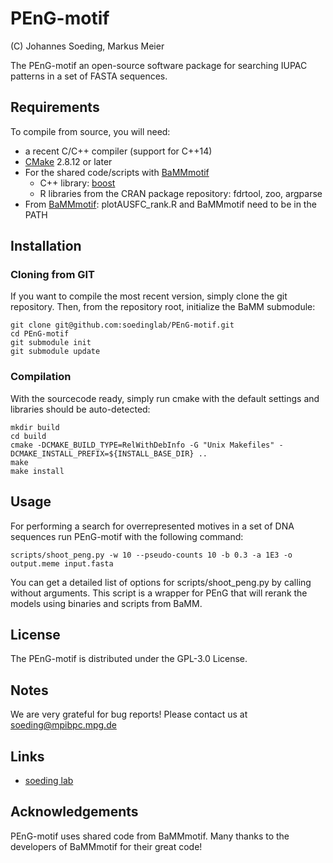 # PEnG-motif

 (C) Johannes Soeding, Markus Meier
 
The PEnG-motif an open-source software package for searching IUPAC patterns in a set of FASTA sequences.


## Requirements

To compile from source, you will need:
 * a recent C/C++ compiler (support for C++14)
 * [CMake](http://cmake.org/) 2.8.12 or later
 * For the shared code/scripts with [BaMMmotif](https://github.com/soedinglab/bamm-private)
 	* C++ library: [boost](http://www.boost.org/)
 	* R libraries from the CRAN package repository: fdrtool, zoo, argparse
 * From [BaMMmotif](https://github.com/soedinglab/bamm-private): plotAUSFC_rank.R and BaMMmotif need to be in the PATH


## Installation

### Cloning from GIT
If you want to compile the most recent version, simply clone the git repository. Then, from the repository root, initialize the BaMM submodule:

	git clone git@github.com:soedinglab/PEnG-motif.git
	cd PEnG-motif
	git submodule init
	git submodule update


### Compilation
With the sourcecode ready, simply run cmake with the default settings and libraries should be auto-detected:

	mkdir build
	cd build
	cmake -DCMAKE_BUILD_TYPE=RelWithDebInfo -G "Unix Makefiles" -DCMAKE_INSTALL_PREFIX=${INSTALL_BASE_DIR} ..
	make
	make install


## Usage
For performing a search for overrepresented motives in a set of DNA sequences run PEnG-motif with the following command:

	scripts/shoot_peng.py -w 10 --pseudo-counts 10 -b 0.3 -a 1E3 -o output.meme input.fasta

You can get a detailed list of options for scripts/shoot_peng.py by calling without arguments.
This script is a wrapper for PEnG that will rerank the models using binaries and scripts from BaMM.


## License

The PEnG-motif is distributed under the GPL-3.0 License.


## Notes

We are very grateful for bug reports! 
Please contact us at soeding@mpibpc.mpg.de


## Links

* [soeding lab](http://www.mpibpc.mpg.de/soeding)


## Acknowledgements
 
PEnG-motif uses shared code from BaMMmotif.
Many thanks to the developers of BaMMmotif for their great code!

